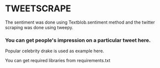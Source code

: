 # TWEETSCRAPE

The sentiment was done using Textblob.sentiment method and the twitter scraping was done using tweepy.



### You can get people's impression on a particular tweet here.
Popular celebrity drake is used as example here.



You can get required libraries from requirements.txt

